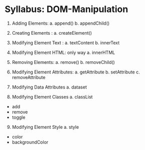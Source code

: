 # Syllabus: DOM-Manipulation

1. Adding Elements: 
a. append()
b. appendChild()

2. Creating Elements : 
a. createElement() 

3. Modifying Element Text : 
a. textContent
b. innerText

4. Modifying Element HTML: only way 
a. innerHTML

5. Removing Elements:
a. remove()
b. removeChild()

6. Modifying Element Attributes:
a. getAttribute
b. setAttribute
c. removeAttribute

7. Modifying Data Attributes
a. dataset

8. Modifying Element Classes
a. classList
- add
- remove
- toggle

9. Modifying Element Style
a. style
- color
- backgroundColor

